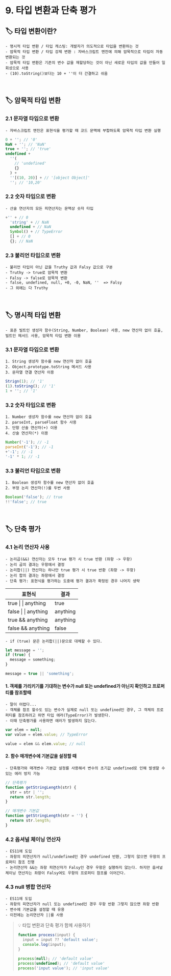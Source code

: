 # 9. 타입 변환과 단축 평가

## 🏷 타입 변환이란?

```
- 명시적 타입 변환 / 타입 캐스팅: 개발자가 의도적으로 타입을 변환하는 것
- 암묵적 타입 변환 / 타입 강제 변환 : 자바스크립트 엔진에 의해 암묵적으로 타입이 자동 변환되는 것
- 암묵적 타입 변환은 기존의 변수 값을 재할당하는 것이 아닌 새로운 타입의 값을 만들어 일회성으로 사용
- (10).toString()보다는 10 + ''이 더 간결하고 쉬움
```

<br />

## 🏷 암묵적 타입 변환

### 2.1 문자열 타입으로 변환

```
- 자바스크립트 엔진은 표현식을 평가할 때 코드 문맥에 부합하도록 암묵적 타입 변환 실행
```

```jsx
0 + ''; // '0'
NaN + ''; // 'NaN'
true + ''; // 'true'
undefined +
  ''(
    // 'undefined'
    {}
  ) +
  ''[(10, 20)] + // '[object Object]'
  ''; // '10,20'
```

### 2.2 숫자 타입으로 변환

```
- 산술 연산자의 모든 피연산자는 문맥상 숫자 타입
```

```jsx
+'' + // 0
  'string' + // NaN
  undefined + // NaN
  Symbol() + // TypeError
  [] + // 0
  {}; // NaN
```

### 2.3 불리언 타입으로 변환

```
- 불리언 타입이 아닌 값을 Truthy 값과 Falsy 값으로 구분
- Truthy -> true로 암묵적 변환
- Falsy -> false로 암묵적 변환
- false, undefined, null, +0, -0, NaN, ''  => Falsy
- 그 외에는 다 Truthy
```

<br />

## 🏷 명시적 타입 변환

```
- 표준 빌트인 생성자 함수(String, Number, Boolean) 사용, new 연산자 없이 호출, 빌트인 메서드 사용, 암묵적 타입 변환 이용
```

### 3.1 문자열 타입으로 변환

```
1. String 생성자 함수를 new 연산자 없이 호출
2. Object.prototype.toString 메서드 사용
3. 문자열 연결 연산자 이용
```

```jsx
Strign(1); // '1'
(1).toString(); // '1'
1 + ''; // '1'
```

### 3.2 숫자 타입으로 변환

```
1. Number 생성자 함수를 new 연산자 없이 호출
2. parseInt, parseFloat 함수 사용
3. 단항 산술 연산자(+) 이용
4. 산술 연산자(*) 이용
```

```jsx
Number('-1'); // -1
parseInt('-1'); // -1
+'-1'; // -1
'-1' * 1; // -1
```

### 3.3 불리언 타입으로 변환

```
1. Boolean 생성자 함수를 new 연산자 없이 호출
2. 부정 논리 연산자(!)를 두번 사용
```

```jsx
Boolean('false'); // true
!!'false'; // true
```

<br />

## 🏷 단축 평가

### 4.1 논리 연산자 사용

```
- 논리곱(&&) 연산자는 모두 true 평가 시 true 반환 (좌항 -> 우항)
- 논리 곱의 결과는 우항에서 결정
- 논리합(||) 연산자는 하나만 true 평가 시 true 반환 (좌항 -> 우항)
- 논리 합의 결과는 좌항에서 결정
- 단축 평가: 표현식을 평가하는 도중에 평가 결과가 확정된 경우 나머지 생략
```

| 표현식               | 결과     |
| -------------------- | -------- |
| true \| \| anything  | true     |
| false \| \| anything | anything |
| true && anything     | anything |
| false && anything    | false    |

```
- if (true) 문은 논리합(||)문으로 대체할 수 있다.
```

```jsx
let message = '';
if (true) {
  message = something;
}

message = true || 'something';
```

#### 1. 객체를 가리키기를 기대하는 변수가 null 또는 undefined가 아닌지 확인하고 프로퍼티를 참조할때

```
- 말이 어렵다...
- 객체를 참조 할수도 있는 변수가 실제로 null 또는 undefined인 경우, 그 객체의 프로퍼티를 참조하려고 하면 타입 에러(TypeError)가 발생한다.
- 이때 단축평가를 사용하면 에러가 발생하지 않는다.
```

```jsx
var elem = null;
var value = elem.value; // TypeError

value = elem && elem.value; // null
```

#### 2. 함수 매개변수에 기본값을 설정할 때

```
- 단축평가와 매개변수 기본값 설정를 사용해서 변수의 초기값 undefined로 인해 발생할 수 있는 에러 방지 가능
```

```jsx
// 단축평가
function getStringLength(str) {
  str = str | '';
  return str.length;
}

// 매개변수 기본값
function getStringLength(str = '') {
  return str.length;
}
```

### 4.2 옵셔널 체이닝 연산자

```
- ES11에 도입
- 좌항의 피연산자가 null/undefined인 경우 undefined 반환, 그렇지 않으면 우항의 프로퍼티 참조 진행
- 논리연산자 &&는 좌항 피연산자가 Falsy인 경우 우항은 실행하지 않는다. 하지만 옵셔널 체이닝 연산자는 좌항이 Falsy여도 우항의 프로퍼티 참조를 이어간다.
```

### 4.3 null 병합 연산자

```
- ES11에 도입
- 좌항의 피연산자가 null 또는 undefined인 경우 우항 반환 그렇지 않으면 좌항 반환
- 변수에 기본값을 설정할 때 유용
- 이전에는 논리연산자 ||를 사용
```

> 💡 타입 변환과 단축 평가 함께 사용하기
>
> ```jsx
> function process(input) {
>   input = input ?? 'default value';
>   console.log(input);
> }
>
> process(null); // 'default value'
> process(undefined); // 'default value'
> process('input value'); // 'input value'
> ```
